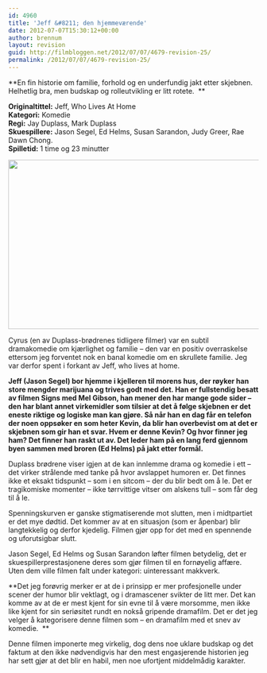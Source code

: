 ```yaml
---
id: 4960
title: 'Jeff &#8211; den hjemmeværende'
date: 2012-07-07T15:30:12+00:00
author: brennum
layout: revision
guid: http://filmbloggen.net/2012/07/07/4679-revision-25/
permalink: /2012/07/07/4679-revision-25/
---
```

**En fin historie om familie, forhold og en underfundig jakt etter skjebnen. Helhetlig bra, men budskap og rolleutvikling er litt rotete.  **  
**<!--more-->**

**Originaltittel:** Jeff, Who Lives At Home  
**Kategori:** Komedie  
**Regi:** Jay Duplass, Mark Duplass  
**Skuespillere:** Jason Segel, Ed Helms, Susan Sarandon, Judy Greer, Rae Dawn Chong.  
**Spilletid:** 1 time og 23 minutter

<a href="http://filmbloggen.net/?attachment_id=4849" rel="attachment wp-att-4849"><img class="alignnone size-large wp-image-4849" src="http://filmbloggen.net/wp-content/uploads//2012/07/jeff-who-lives-at-home-trailer-620x341.jpg" alt="" width="620" height="341" /></a>

Cyrus (en av Duplass-brødrenes tidligere filmer) var en subtil dramakomedie om kjærlighet og familie &#8211; den var en positiv overraskelse ettersom jeg forventet nok en banal komedie om en skrullete familie. Jeg var derfor spent i forkant av Jeff, who lives at home.

**Jeff (Jason Segel) bor hjemme i kjelleren til morens hus, der røyker han store mengder marijuana og trives godt med det. Han er fullstendig besatt av filmen Signs med Mel Gibson, han mener den har mange gode sider &#8211; den har blant annet virkemidler som tilsier at det å følge skjebnen er det eneste riktige og logiske man kan gjøre. Så når han en dag får en telefon der noen oppsøker en som heter Kevin, da blir han overbevist om at det er skjebnen som gir han et svar. Hvem er denne Kevin? Og hvor finner jeg ham? Det finner han raskt ut av. Det leder ham på en lang ferd gjennom byen sammen med broren (Ed Helms) på jakt etter formål.**

Duplass brødrene viser igjen at de kan innlemme drama og komedie i ett &#8211; det virker strålende med tanke på hvor avslappet humoren er. Det finnes ikke et eksakt tidspunkt &#8211; som i en sitcom &#8211; der du blir bedt om å le. Det er tragikomiske momenter &#8211; ikke tørrvittige vitser om alskens tull &#8211; som får deg til å le.

Spenningskurven er ganske stigmatiserende mot slutten, men i midtpartiet er det mye dødtid. Det kommer av at en situasjon (som er åpenbar) blir langtekkelig og derfor kjedelig. Filmen gjør opp for det med en spennende og uforutsigbar slutt.

Jason Segel, Ed Helms og Susan Sarandon løfter filmen betydelig, det er skuespillerprestasjonene deres som gjør filmen til en fornøyelig affære. Uten dem ville filmen falt under kategori: uinteressant makkverk.

**Det jeg forøvrig merker er at de i prinsipp er mer profesjonelle under scener der humor blir vektlagt, og i dramascener svikter de litt mer. Det kan komme av at de er mest kjent for sin evne til å være morsomme, men ikke like kjent for sin seriøsitet rundt en nokså gripende dramafilm. Det er det jeg velger å kategorisere denne filmen som &#8211; en dramafilm med et snev av komedie.  **

Denne filmen imponerte meg virkelig, dog dens noe uklare budskap og det faktum at den ikke nødvendigvis har den mest engasjerende historien jeg har sett gjør at det blir en habil, men noe ufortjent middelmådig karakter.

<div class="video-shortcode">
</div>